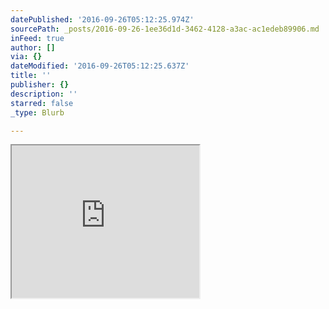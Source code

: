 ```yaml
---
datePublished: '2016-09-26T05:12:25.974Z'
sourcePath: _posts/2016-09-26-1ee36d1d-3462-4128-a3ac-ac1edeb89906.md
inFeed: true
author: []
via: {}
dateModified: '2016-09-26T05:12:25.637Z'
title: ''
publisher: {}
description: ''
starred: false
_type: Blurb

---
```

<iframe src="https://the-grid.github.io/ed-userhtml/?g=eJzLKCkpKLbS1y8vL9dLS0xOTcrPz9ZLzs_VL85ILEotglJ6BRkF9qW2GSDFqsaOWJSnZBUkFhRU5mcm6QMAD3YeyQ" height="244" style=""></iframe>
